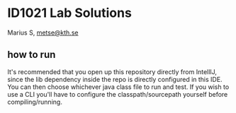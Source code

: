 # ID1021 Lab Solutions
Marius S, metse@kth.se
## how to run
It's recommended that you open up this repository directly from IntellIJ, since the lib dependency inside the repo is directly configured in this IDE. You can then choose whichever java class file to run and test. If you wish to use a CLI you'll have to configure the classpath/sourcepath yourself before compiling/running.